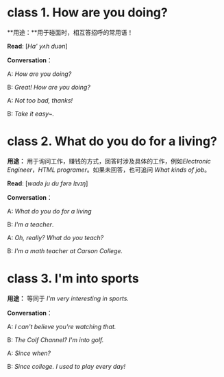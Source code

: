 # class 1. How are you doing?

**用途：**用于碰面时，相互答招呼的常用语！

**Read**:  [*Hɑ' yʌh duən*] 

**Conversation**：

A: *How are you doing?*

B: *Great! How are you doing?*

A: *Not too bad, thanks!*

B: *Take it easy~.*

# class 2. What do you do for a living?

**用途：** 用于询问工作，赚钱的方式，回答时涉及具体的工作，例如*Electronic Engineer*，*HTML programer*。如果未回答，也可追问 *What kinds of job*。

**Read**:  [*wɑdə ju du fərə lɪvɪŋ*] 

**Conversation**：

A: *What do you do for a living*

B: *I'm a teacher*.

A: *Oh, really? What do you teach?*

B:  *I'm a math teacher at Carson College.*

# class 3. I'm into sports

**用途：** 等同于 *I'm very interesting in sports.* 

**Conversation**：

A: *I can't believe you're watching that.*

B: *The Colf Channel? I'm into golf.*

A: *Since when?*

B:  *Since college. I used to play every day!*